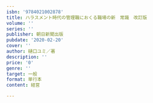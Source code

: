 ```yaml
---
isbn: '9784021002878'
title: ハラスメント時代の管理職におくる職場の新　常識　改訂版
volume: ''
series: ''
publisher: 朝日新聞出版
pubdate: '2020-02-20'
cover: ''
author: 樋口ユミ／著
description: ''
price: '0'
genre: ''
target: 一般
format: 単行本
content: 経営

---
```

